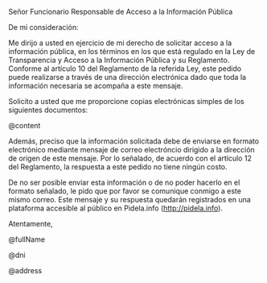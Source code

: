 Señor
Funcionario Responsable de Acceso a la Información Pública

De mi consideración:

Me dirijo a usted en ejercicio de mi derecho de solicitar acceso a la información pública, en los términos en los que está regulado en la Ley de Transparencia y Acceso a la Información Pública y su Reglamento. Conforme al artículo 10 del Reglamento de la referida Ley, este pedido puede realizarse a través de una dirección electrónica dado que toda la información necesaria se acompaña a este mensaje.

Solicito a usted que me proporcione copias electrónicas simples de los siguientes documentos:

@content

Además, preciso que la información solicitada debe de enviarse en formato electrónico mediante mensaje de correo electróncio dirigido a la dirección de origen de este mensaje. Por lo señalado, de acuerdo con el artículo 12 del Reglamento, la respuesta a este pedido no tiene ningún costo.

De no ser posible enviar esta información o de no poder hacerlo en el formato señalado, le pido que por favor se comunique conmigo a este mismo correo. Este mensaje y su respuesta quedarán registrados en una plataforma accesible al público en Pidela.info (http://pidela.info).

Atentamente, 

@fullName 

@dni 

@address